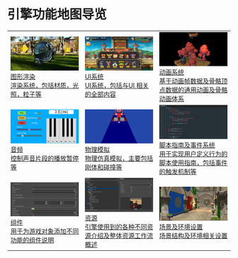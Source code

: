 # 引擎功能地图导览

||||
|:-|:-|:-|
|[![123](graphics.png)<br>图形渲染<br>渲染系统，包括材质，光照，粒子等](./graphics.md)|[![123](UI.png)<br>UI系统<br>UI系统，包括与UI 相关的全部内容](../ui-system/components/engine/index.md)|[![123](animation.png)<br>动画系统<br>基于动画帧数据及骨骼顶点数据的通用动画及骨骼动画体系](../engine/animation/index.md)
|[![123](audio.png)<br>音频<br>控制声音片段的播放暂停等](../audio-system/overview.md)|[![123](physics.gif)<br>物理模拟<br>物理仿真模拟，主要包括刚体和碰撞等](../physics/physics.md)|[![123](script.png)<br>脚本指南及事件系统<br>用于实现用户定义行为的脚本使用指南，包括事件的触发机制等](../scripting/index.md)
|[![123](component.png)<br>组件<br>用于为游戏对象添加不同功能的组件说明](../editor/components/index.md)|[![123](asset.png)<br>资源<br>引擎使用到的各种不同资源介绍及整体资源工作流概述](../asset/index.md)|[![123](scene.png)<br>场景及环境设置<br>场景结构及环境相关设置](../concepts/scene/index.md)
